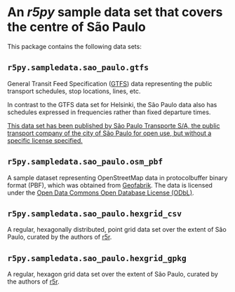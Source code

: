 # An *r5py* sample data set that covers the centre of São Paulo

This package contains the following data sets:

## `r5py.sampledata.sao_paulo.gtfs`

General Transit Feed Specification ([GTFS](https://developers.google.com/transit/gtfs/reference))
data representing the public transport schedules, stop locations, lines, etc.

In contrast to the GTFS data set for Helsinki, the São Paulo data also has schedules expressed in
frequencies rather than fixed departure times.

[This data set has been published by São Paulo Transporte S/A, the public transport company of the
city of São Paulo for open use, but without a specific license
specified.](https://www.sptrans.com.br/desenvolvedores)


## `r5py.sampledata.sao_paulo.osm_pbf`

A sample dataset representing OpenStreetMap data in protocolbuffer binary format (PBF), which was
obtained from [Geofabrik](https://download.geofabrik.de/europe/finland.html).  The data is licensed
under the [Open Data Commons Open Database License (ODbL)](https://www.openstreetmap.org/copyright).


## `r5py.sampledata.sao_paulo.hexgrid_csv`

A regular, hexagonally distributed, point grid data set over the extent of São Paulo, curated by the
authors of [r5r](https://github.com/ipeaGIT/r5r/tree/master/r-package/inst/extdata/spo).


## `r5py.sampledata.sao_paulo.hexgrid_gpkg`

A regular, hexagon grid data set over the extent of São Paulo, curated by the authors of
[r5r](https://github.com/ipeaGIT/r5r/tree/master/r-package/inst/extdata/spo).
